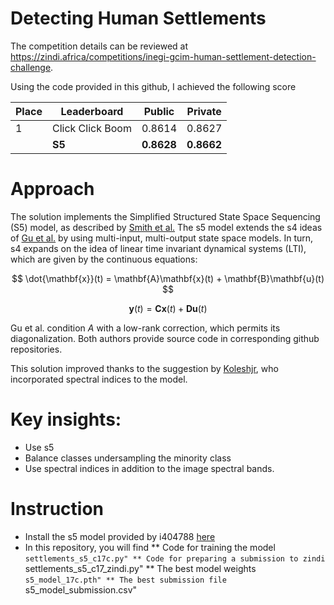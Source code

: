 # Detecting Human Settlements


The competition details can be reviewed at https://zindi.africa/competitions/inegi-gcim-human-settlement-detection-challenge.

Using the code provided in this github, I achieved the following score

| Place | Leaderboard        | Public   | Private   |
|-------|--------------------|----------|-----------|
| 1     | Click Click Boom   | 0.8614   | 0.8627    |
|       | **S5**             | **0.8628** | **0.8662** |



# Approach 
 
The solution implements the Simplified Structured State Space Sequencing (S5) model, as described by [Smith et al.](https://arxiv.org/abs/2208.04933) The s5 model extends the s4 ideas of [Gu et al.](https://arxiv.org/abs/2111.00396) by using multi-input, multi-output state space models. In turn, s4 expands on the idea of linear time invariant dynamical systems (LTI), which are given by the continuous equations:

$$
\dot{\mathbf{x}}(t) = \mathbf{A}\mathbf{x}(t) + \mathbf{B}\mathbf{u}(t)
$$

$$
\mathbf{y}(t) = \mathbf{C}\mathbf{x}(t) + \mathbf{D}\mathbf{u}(t)
$$

Gu et al. condition $A$ with a low-rank correction, which permits its diagonalization.  Both authors provide source code in corresponding github repositories.

This solution improved thanks to the suggestion by [Koleshjr](https://zindi.africa/competitions/inegi-gcim-human-settlement-detection-challenge/discussions/23313), who incorporated spectral indices to the model.  


# Key insights:
* Use s5
* Balance classes undersampling the minority class
* Use spectral indices in addition to the image spectral bands.

# Instruction

* Install the s5 model provided by i404788 [here](https://github.com/i404788/s5-pytorch)
* In this repository, you will find
  ** Code for training the model ``settlements_s5_c17c.py"
  ** Code for preparing a submission to zindi ``settlements_s5_c17_zindi.py"
  ** The best model weights ``s5_model_17c.pth"
  ** The best submission file ``s5_model_submission.csv"



  









